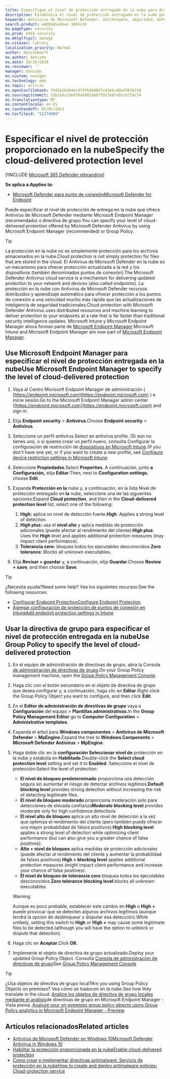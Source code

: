 ```yaml
---
title: Especifique el nivel de protección entregado en la nube para Antivirus de Microsoft Defender
description: Establezca el nivel de protección entregada en la nube para Antivirus de Microsoft Defender.
keywords: Antivirus de Microsoft Defender, antimalware, seguridad, defensa, nube, agresividad, nivel de protección
search.product: eADQiWindows 10XVcnh
ms.pagetype: security
ms.prod: m365-security
ms.mktglfcycl: manage
ms.sitesec: library
localization_priority: Normal
author: denisebmsft
ms.author: deniseb
ms.date: 10/26/2020
ms.reviewer: ''
manager: dansimp
ms.custom: nextgen
ms.technology: mde
ms.topic: article
ms.openlocfilehash: f441b1bd444cd70fb5b00dfcb5ebcddadf62b220
ms.sourcegitcommit: 51b316c23e070ab402a687f927e8fa01cb719c74
ms.translationtype: MT
ms.contentlocale: es-ES
ms.lasthandoff: 05/07/2021
ms.locfileid: "52274909"
---
```

# <a name="specify-the-cloud-delivered-protection-level"></a><span data-ttu-id="140d5-104">Especificar el nivel de protección proporcionado en la nube</span><span class="sxs-lookup"><span data-stu-id="140d5-104">Specify the cloud-delivered protection level</span></span>

[!INCLUDE [Microsoft 365 Defender rebranding](../../includes/microsoft-defender.md)]


<span data-ttu-id="140d5-105">**Se aplica a:**</span><span class="sxs-lookup"><span data-stu-id="140d5-105">**Applies to:**</span></span>

- [<span data-ttu-id="140d5-106">Microsoft Defender para punto de conexión</span><span class="sxs-lookup"><span data-stu-id="140d5-106">Microsoft Defender for Endpoint</span></span>](/microsoft-365/security/defender-endpoint/)

<span data-ttu-id="140d5-107">Puede especificar el nivel de protección de entrega en la nube que ofrece Antivirus de Microsoft Defender mediante Microsoft Endpoint Manager (recomendado) o directiva de grupo.</span><span class="sxs-lookup"><span data-stu-id="140d5-107">You can specify your level of cloud-delivered protection offered by Microsoft Defender Antivirus by using Microsoft Endpoint Manager (recommended) or Group Policy.</span></span>

> [!TIP]
> <span data-ttu-id="140d5-108">La protección en la nube no es simplemente protección para los archivos almacenados en la nube.</span><span class="sxs-lookup"><span data-stu-id="140d5-108">Cloud protection is not simply protection for files that are stored in the cloud.</span></span> <span data-ttu-id="140d5-109">El Antivirus de Microsoft Defender en la nube es un mecanismo para ofrecer protección actualizada a la red y los dispositivos (también denominados puntos de conexión).</span><span class="sxs-lookup"><span data-stu-id="140d5-109">The Microsoft Defender Antivirus cloud service is a mechanism for delivering updated protection to your network and devices (also called endpoints).</span></span> <span data-ttu-id="140d5-110">La protección en la nube con Antivirus de Microsoft Defender recursos distribuidos y aprendizaje automático para ofrecer protección a los puntos de conexión a una velocidad mucho más rápida que las actualizaciones de inteligencia de seguridad tradicionales.</span><span class="sxs-lookup"><span data-stu-id="140d5-110">Cloud protection with Microsoft Defender Antivirus uses distributed resources and machine learning to deliver protection to your endpoints at a rate that is far faster than traditional security intelligence updates.</span></span> <span data-ttu-id="140d5-111">Microsoft Intune y Microsoft Endpoint Manager ahora forman parte de [Microsoft Endpoint Manager](/mem/endpoint-manager-overview).</span><span class="sxs-lookup"><span data-stu-id="140d5-111">Microsoft Intune and Microsoft Endpoint Manager are now part of [Microsoft Endpoint Manager](/mem/endpoint-manager-overview).</span></span> 


## <a name="use-microsoft-endpoint-manager-to-specify-the-level-of-cloud-delivered-protection"></a><span data-ttu-id="140d5-112">Use Microsoft Endpoint Manager para especificar el nivel de protección entregada en la nube</span><span class="sxs-lookup"><span data-stu-id="140d5-112">Use Microsoft Endpoint Manager to specify the level of cloud-delivered protection</span></span>

1. <span data-ttu-id="140d5-113">Vaya al Centro Microsoft Endpoint Manager de administración ( [https://endpoint.microsoft.com](https://endpoint.microsoft.com) ) e inicie sesión.</span><span class="sxs-lookup"><span data-stu-id="140d5-113">Go to the Microsoft Endpoint Manager admin center ([https://endpoint.microsoft.com](https://endpoint.microsoft.com)) and sign in.</span></span>

2. <span data-ttu-id="140d5-114">Elija **Endpoint security**  >  **Antivirus**.</span><span class="sxs-lookup"><span data-stu-id="140d5-114">Choose **Endpoint security** > **Antivirus**.</span></span>

3. <span data-ttu-id="140d5-115">Seleccione un perfil antivirus.</span><span class="sxs-lookup"><span data-stu-id="140d5-115">Select an antivirus profile.</span></span> <span data-ttu-id="140d5-116">(Si aún no tienes uno, o si quieres crear un perfil nuevo, consulta Configurar la configuración de restricción de [dispositivos en Microsoft Intune](/intune/device-restrictions-configure).</span><span class="sxs-lookup"><span data-stu-id="140d5-116">(If you don't have one yet, or if you want to create a new profile, see [Configure device restriction settings in Microsoft Intune](/intune/device-restrictions-configure).</span></span>

4. <span data-ttu-id="140d5-117">Seleccione **Propiedades**.</span><span class="sxs-lookup"><span data-stu-id="140d5-117">Select **Properties**.</span></span> <span data-ttu-id="140d5-118">A continuación, junto **a Configuración,** elija **Editar**.</span><span class="sxs-lookup"><span data-stu-id="140d5-118">Then, next to **Configuration settings**, choose **Edit**.</span></span>

5. <span data-ttu-id="140d5-119">Expanda **Protección en la** nube y, a continuación, en la lista Nivel de protección entregado en **la** nube, seleccione una de las siguientes opciones:</span><span class="sxs-lookup"><span data-stu-id="140d5-119">Expand **Cloud protection**, and then in the **Cloud-delivered protection level** list, select one of the following:</span></span>

    1. <span data-ttu-id="140d5-120">**High:** aplica un nivel de detección fuerte.</span><span class="sxs-lookup"><span data-stu-id="140d5-120">**High**: Applies a strong level of detection.</span></span>
    2. <span data-ttu-id="140d5-121">**High plus:** usa el **nivel alto** y aplica medidas de protección adicionales (puede afectar al rendimiento del cliente).</span><span class="sxs-lookup"><span data-stu-id="140d5-121">**High plus**: Uses the **High** level and applies additional protection measures (may impact client performance).</span></span>
    3. <span data-ttu-id="140d5-122">**Tolerancia cero:** bloquea todos los ejecutables desconocidos.</span><span class="sxs-lookup"><span data-stu-id="140d5-122">**Zero tolerance**: Blocks all unknown executables.</span></span>

6. <span data-ttu-id="140d5-123">Elija **Revisar + guardar** y, a continuación, elija **Guardar**.</span><span class="sxs-lookup"><span data-stu-id="140d5-123">Choose **Review + save**, and then choose **Save**.</span></span> 

> [!TIP]
> <span data-ttu-id="140d5-124">¿Necesita ayuda?</span><span class="sxs-lookup"><span data-stu-id="140d5-124">Need some help?</span></span> <span data-ttu-id="140d5-125">Vea los siguientes recursos:</span><span class="sxs-lookup"><span data-stu-id="140d5-125">See the following resources:</span></span>
> - [<span data-ttu-id="140d5-126">Configurar Endpoint Protection</span><span class="sxs-lookup"><span data-stu-id="140d5-126">Configure Endpoint Protection</span></span>](/mem/configmgr/protect/deploy-use/endpoint-protection-configure)
> - [<span data-ttu-id="140d5-127">Agregar configuración de protección de puntos de conexión en Intune</span><span class="sxs-lookup"><span data-stu-id="140d5-127">Add endpoint protection settings in Intune</span></span>](/mem/intune/protect/endpoint-protection-configure)
  

## <a name="use-group-policy-to-specify-the-level-of-cloud-delivered-protection"></a><span data-ttu-id="140d5-128">Usar la directiva de grupo para especificar el nivel de protección entregada en la nube</span><span class="sxs-lookup"><span data-stu-id="140d5-128">Use Group Policy to specify the level of cloud-delivered protection</span></span>

1.  <span data-ttu-id="140d5-129">En el equipo de administración de directivas de grupo, abra la Consola [de administración de directivas de grupo](/previous-versions/windows/it-pro/windows-server-2008-R2-and-2008/cc731212(v=ws.11)).</span><span class="sxs-lookup"><span data-stu-id="140d5-129">On your Group Policy management machine, open the [Group Policy Management Console](/previous-versions/windows/it-pro/windows-server-2008-R2-and-2008/cc731212(v=ws.11)).</span></span>

2. <span data-ttu-id="140d5-130">Haga clic con el botón secundario en el objeto de directiva de grupo que desea configurar y, a continuación, haga clic en **Editar**.</span><span class="sxs-lookup"><span data-stu-id="140d5-130">Right-click the Group Policy Object you want to configure, and then click **Edit**.</span></span>

3.  <span data-ttu-id="140d5-131">En el **Editor de administración de directivas de grupo** vaya a **Configuración** del equipo  >  **Plantillas administrativas.**</span><span class="sxs-lookup"><span data-stu-id="140d5-131">In the **Group Policy Management Editor** go to **Computer Configuration** > **Administrative templates**.</span></span>

4.  <span data-ttu-id="140d5-132">Expanda el árbol para **Windows componentes**  >  **Antivirus de Microsoft Defender**  >  **MpEngine**.</span><span class="sxs-lookup"><span data-stu-id="140d5-132">Expand the tree to **Windows Components** > **Microsoft Defender Antivirus** > **MpEngine**.</span></span>

5.  <span data-ttu-id="140d5-133">Haga doble clic en la **configuración Seleccionar nivel de** protección en la nube y estabóla en **Habilitado**.</span><span class="sxs-lookup"><span data-stu-id="140d5-133">Double-click the **Select cloud protection level** setting and set it to **Enabled**.</span></span> <span data-ttu-id="140d5-134">Seleccione el nivel de protección:</span><span class="sxs-lookup"><span data-stu-id="140d5-134">Select the level of protection:</span></span>
    - <span data-ttu-id="140d5-135">**El nivel de bloqueo predeterminado** proporciona una detección segura sin aumentar el riesgo de detectar archivos legítimos.</span><span class="sxs-lookup"><span data-stu-id="140d5-135">**Default blocking level** provides strong detection without increasing the risk of detecting legitimate files.</span></span>
    - <span data-ttu-id="140d5-136">**El nivel de bloqueo moderado** proporciona moderación solo para detecciones de elevada confianza</span><span class="sxs-lookup"><span data-stu-id="140d5-136">**Moderate blocking level** provides moderate only for high confidence detections</span></span>
    - <span data-ttu-id="140d5-137">**El nivel alto de bloqueo** aplica un alto nivel de detección a la vez que optimiza el rendimiento del cliente (pero también puede ofrecer una mayor probabilidad de falsos positivos).</span><span class="sxs-lookup"><span data-stu-id="140d5-137">**High blocking level** applies a strong level of detection while optimizing client performance (but can also give you a greater chance of false positives).</span></span>
    - <span data-ttu-id="140d5-138">**Alto + nivel de bloqueo** aplica medidas de protección adicionales (puede afectar al rendimiento del cliente y aumentar la probabilidad de falsos positivos).</span><span class="sxs-lookup"><span data-stu-id="140d5-138">**High + blocking level** applies additional protection measures (might impact client performance and increase your chance of false positives).</span></span>
    - <span data-ttu-id="140d5-139">**El nivel de bloqueo de tolerancia cero** bloquea todos los ejecutables desconocidos.</span><span class="sxs-lookup"><span data-stu-id="140d5-139">**Zero tolerance blocking level** blocks all unknown executables.</span></span>
    
    > [!WARNING]
    > <span data-ttu-id="140d5-140">Aunque es poco probable, establecer este cambio en **High** o **High +** puede provocar que se detecten algunos archivos legítimos (aunque tendrá la opción de desbloquear o disputar esa detección).</span><span class="sxs-lookup"><span data-stu-id="140d5-140">While unlikely, setting this switch to **High** or **High +** may cause some legitimate files to be detected (although you will have the option to unblock or dispute that detection).</span></span>

6. <span data-ttu-id="140d5-141">Haga clic en **Aceptar**.</span><span class="sxs-lookup"><span data-stu-id="140d5-141">Click **OK**.</span></span>

7. <span data-ttu-id="140d5-142">Implemente el objeto de directiva de grupo actualizado.</span><span class="sxs-lookup"><span data-stu-id="140d5-142">Deploy your updated Group Policy Object.</span></span> <span data-ttu-id="140d5-143">Consulta [Consola de administración de directivas de grupo](/windows/win32/srvnodes/group-policy)</span><span class="sxs-lookup"><span data-stu-id="140d5-143">See [Group Policy Management Console](/windows/win32/srvnodes/group-policy)</span></span>

> [!TIP]
> <span data-ttu-id="140d5-144">¿Usa objetos de directiva de grupo local?</span><span class="sxs-lookup"><span data-stu-id="140d5-144">Are you using Group Policy Objects on premises?</span></span> <span data-ttu-id="140d5-145">Vea cómo se traducen en la nube.</span><span class="sxs-lookup"><span data-stu-id="140d5-145">See how they translate in the cloud.</span></span> <span data-ttu-id="140d5-146">[Analice los objetos de directiva de grupo locales mediante el análisis](/mem/intune/configuration/group-policy-analytics)de directivas de grupo en Microsoft Endpoint Manager - Vista previa .</span><span class="sxs-lookup"><span data-stu-id="140d5-146">[Analyze your on-premises group policy objects using Group Policy analytics in Microsoft Endpoint Manager - Preview](/mem/intune/configuration/group-policy-analytics).</span></span> 
  
## <a name="related-articles"></a><span data-ttu-id="140d5-147">Artículos relacionados</span><span class="sxs-lookup"><span data-stu-id="140d5-147">Related articles</span></span>

- [<span data-ttu-id="140d5-148">Antivirus de Microsoft Defender en Windows 10</span><span class="sxs-lookup"><span data-stu-id="140d5-148">Microsoft Defender Antivirus in Windows 10</span></span>](microsoft-defender-antivirus-in-windows-10.md)
- [<span data-ttu-id="140d5-149">Habilitar la protección proporcionada en la nube</span><span class="sxs-lookup"><span data-stu-id="140d5-149">Enable cloud-delivered protection</span></span>](enable-cloud-protection-microsoft-defender-antivirus.md)
- [<span data-ttu-id="140d5-150">Cómo crear e implementar directivas antimalware: Servicio de protección en la nube</span><span class="sxs-lookup"><span data-stu-id="140d5-150">How to create and deploy antimalware policies: Cloud-protection service</span></span>](/configmgr/protect/deploy-use/endpoint-antimalware-policies#cloud-protection-service)